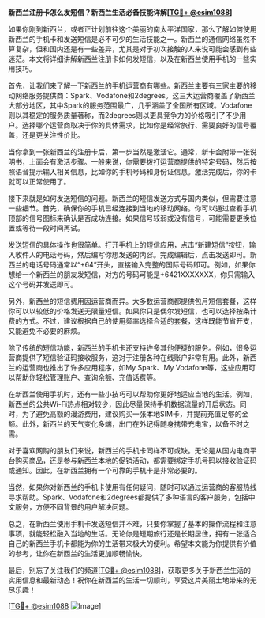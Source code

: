 **新西兰注册卡怎么发短信？新西兰生活必备技能详解[[TG💪+ @esim1088](https://t.me/s/esim1088)]**

如果你刚到新西兰，或者正计划前往这个美丽的南太平洋国家，那么了解如何使用新西兰的手机卡和发送短信是必不可少的生活技能之一。新西兰的通信网络虽然不算复杂，但和国内还是有一些差异，尤其是对于初次接触的人来说可能会感到有些迷茫。本文将详细讲解新西兰注册卡如何发短信，以及在新西兰使用手机的一些实用技巧。

首先，让我们来了解一下新西兰的手机运营商有哪些。新西兰主要有三家主要的移动网络服务提供商：Spark、Vodafone和2degrees。这三大运营商覆盖了新西兰大部分地区，其中Spark的服务范围最广，几乎涵盖了全国所有区域。Vodafone则以其稳定的服务质量著称，而2degrees则以更具竞争力的价格吸引了不少用户。选择哪个运营商取决于你的具体需求，比如你是经常旅行、需要良好的信号覆盖，还是更关注性价比。

当你拿到一张新西兰的注册卡后，第一步当然是激活它。通常，新卡会附带一张说明书，上面会有激活步骤。一般来说，你需要拨打运营商提供的特定号码，然后按照语音提示输入相关信息，比如你的手机号码和身份证信息。激活完成后，你的卡就可以正常使用了。

接下来就是如何发送短信的问题。新西兰的短信发送方式与国内类似，但需要注意一些细节。首先，确保你的手机已经连接到当地的移动网络。你可以通过查看手机顶部的信号图标来确认是否成功连接。如果信号较弱或没有信号，可能需要更换位置或等待一段时间再试。

发送短信的具体操作也很简单。打开手机上的短信应用，点击“新建短信”按钮，输入收件人的电话号码，然后编写你想发送的内容。完成编辑后，点击发送即可。新西兰的电话号码通常以“+64”开头，直接输入完整的国际号码即可。例如，如果你想给一个新西兰的朋友发短信，对方的号码可能是+6421XXXXXXX，你只需输入这个号码并发送即可。

另外，新西兰的短信费用因运营商而异。大多数运营商都提供包月短信套餐，这样你可以以较低的价格发送无限量短信。如果你只是偶尔发短信，也可以选择按条计费的方式。不过，建议根据自己的使用频率选择合适的套餐，这样既能节省开支，又能避免不必要的麻烦。

除了传统的短信功能，新西兰的手机卡还支持许多其他便捷的服务。例如，很多运营商提供了短信验证码接收服务，这对于注册各种在线账户非常有用。此外，新西兰的运营商也推出了许多应用程序，如My Spark、My Vodafone等，这些应用可以帮助你轻松管理账户、查询余额、充值话费等。

在新西兰使用手机时，还有一些小技巧可以帮助你更好地适应当地的生活。例如，新西兰的公共Wi-Fi热点相对较少，因此尽量保持手机数据流量的开启状态。同时，为了避免高额的漫游费用，建议购买一张本地SIM卡，并提前充值足够的金额。此外，新西兰的天气变化多端，出门在外记得随身携带充电宝，以备不时之需。

对于喜欢网购的朋友们来说，新西兰的手机卡同样不可或缺。无论是从国内电商平台购买商品，还是参与新西兰本地的促销活动，都需要绑定手机号码以接收验证码或通知。因此，在新西兰拥有一个可靠的手机卡是非常必要的。

当然，如果你对新西兰的手机卡使用有任何疑问，随时可以通过运营商的客服热线寻求帮助。Spark、Vodafone和2degrees都提供了多种语言的客户服务，包括中文服务，方便不同背景的用户解决问题。

总之，在新西兰使用手机卡发送短信并不难，只要你掌握了基本的操作流程和注意事项，就能轻松融入当地的生活。无论你是短期旅行还是长期居住，拥有一张适合自己的新西兰手机卡都能为你的生活带来极大的便利。希望本文能为你提供有价值的参考，让你在新西兰的生活更加顺畅愉快。

最后，别忘了关注我们的频道[[TG💪+ @esim1088](https://t.me/s/esim1088)]，获取更多关于新西兰生活的实用信息和最新动态！祝你在新西兰的生活一切顺利，享受这片美丽土地带来的无尽乐趣！

[[TG💪+ @esim1088](https://t.me/s/esim1088) ![Image](https://i.postimg.cc/4NQfJmqS/Snipaste-2025-05-13-00-14-12.png)]